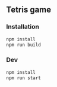 ## Tetris game

### Installation

```bash
npm install
npm run build
```

### Dev

```bash
npm install
npm run start
```
